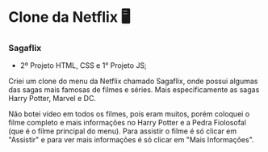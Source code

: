 # Clone da Netflix 🖥️

### Sagaflix

- 2º Projeto HTML, CSS e 1° Projeto JS;

Criei um clone do menu da Netflix chamado Sagaflix, onde possui algumas das sagas mais famosas de filmes e séries. Mais especificamente as sagas Harry Potter, Marvel e DC.

Não botei vídeo em todos os filmes, pois eram muitos, porém coloquei o filme completo e  mais informações no Harry Potter e a Pedra Fiolosofal (que é o filme principal do menu).  Para assistir o filme é só clicar em "Assistir" e para ver mais informações é só clicar em "Mais Informações".
